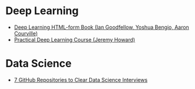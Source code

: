 # Deep Learning
- [Deep Learning HTML-form Book (Ian Goodfellow, Yoshua Bengio, Aaron Courville)](https://www.deeplearningbook.org/)
- [Practical Deep Learning Course (Jeremy Howard)](https://course.fast.ai/)

# Data Science
- [7 GitHub Repositories to Clear Data Science Interviews](https://www.linkedin.com/posts/priteshjagani_7-github-repositories-that-will-help-you-activity-7307677244980613122-H_-P/)

